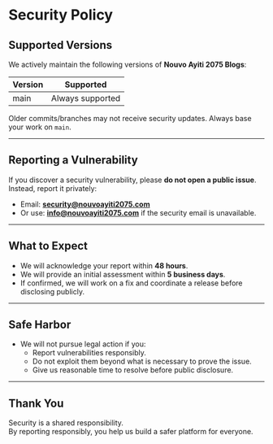# Security Policy

##  Supported Versions

We actively maintain the following versions of **Nouvo Ayiti 2075 Blogs**:

| Version | Supported           |
| ------- | ------------------- |
| main    |  Always supported |

Older commits/branches may not receive security updates. Always base your work on `main`.

---

##  Reporting a Vulnerability

If you discover a security vulnerability, please **do not open a public issue**.  
Instead, report it privately:

-  Email: **security@nouvoayiti2075.com**
- Or use: **info@nouvoayiti2075.com** if the security email is unavailable.

---

##  What to Expect

- We will acknowledge your report within **48 hours**.
- We will provide an initial assessment within **5 business days**.
- If confirmed, we will work on a fix and coordinate a release before disclosing publicly.

---

##  Safe Harbor

- We will not pursue legal action if you:
  - Report vulnerabilities responsibly.
  - Do not exploit them beyond what is necessary to prove the issue.
  - Give us reasonable time to resolve before public disclosure.

---

##  Thank You

Security is a shared responsibility.  
By reporting responsibly, you help us build a safer platform for everyone.
